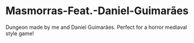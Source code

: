 # Masmorras-Feat.-Daniel-Guimarães
Dungeon made by me and Daniel Guimarães.
Perfect for a horror mediaval style game!
